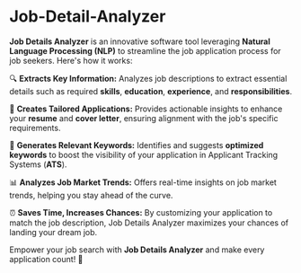 # Job-Detail-Analyzer

**Job Details Analyzer** is an innovative software tool leveraging **Natural Language Processing (NLP)** to streamline the job application process for job seekers. Here's how it works:

🔍 **Extracts Key Information:** Analyzes job descriptions to extract essential details such as required **skills**, **education**, **experience**, and **responsibilities**.

📝 **Creates Tailored Applications:** Provides actionable insights to enhance your **resume** and **cover letter**, ensuring alignment with the job's specific requirements.

🔑 **Generates Relevant Keywords:** Identifies and suggests **optimized keywords** to boost the visibility of your application in Applicant Tracking Systems (**ATS**).

📊 **Analyzes Job Market Trends:** Offers real-time insights on job market trends, helping you stay ahead of the curve.

⏰ **Saves Time, Increases Chances:** By customizing your application to match the job description, Job Details Analyzer maximizes your chances of landing your dream job.

Empower your job search with **Job Details Analyzer** and make every application count! 🚀
